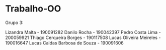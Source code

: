 # Trabalho-OO

Grupo 3:

Lizandra Malta - 190091282
Danilo Rocha - 190042397
Pedro Costa Lima - 200059921
Thiago Cerqueira Borges - 190117508
Lucas Oliveira Meireles - 190016647
Lucas Caldas Barbosa de Souza - 190091606
